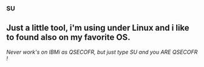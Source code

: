 ### SU

## Just a little tool, i'm using under Linux and i like to found also on my favorite OS.

*Never work's on IBMi as QSECOFR, but just type SU and you ARE QSECOFR !*